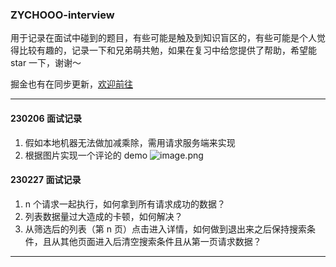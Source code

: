 ### ZYCHOOO-interview

用于记录在面试中碰到的题目，有些可能是触及到知识盲区的，有些可能是个人觉得比较有趣的，记录一下和兄弟萌共勉，如果在复习中给您提供了帮助，希望能 star 一下，谢谢～

掘金也有在同步更新，[欢迎前往](https://juejin.cn/column/7196931784328429626)

---

#### 230206 面试记录

1.  假如本地机器无法做加减乘除，需用请求服务端来实现
2.  根据图片实现一个评论的 demo
    ![image.png](https://p6-juejin.byteimg.com/tos-cn-i-k3u1fbpfcp/63af2ace04ae4233a252296b3bb00b18~tplv-k3u1fbpfcp-watermark.image?)

#### 230227 面试记录

1. n 个请求一起执行，如何拿到所有请求成功的数据？
2. 列表数据量过大造成的卡顿，如何解决？
3. 从筛选后的列表（第 n 页）点击进入详情，如何做到退出来之后保持搜索条件，且从其他页面进入后清空搜索条件且从第一页请求数据？

---
